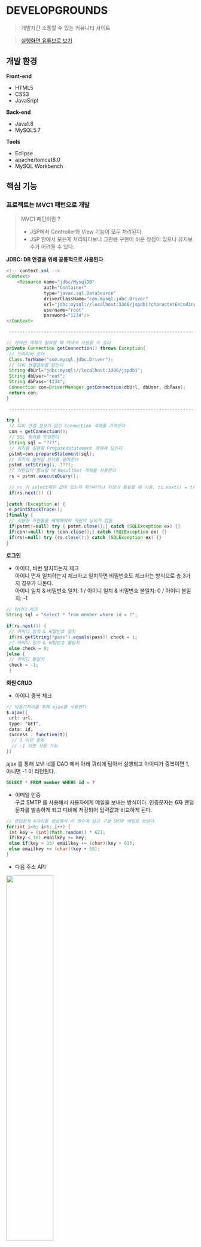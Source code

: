 # DEVELOPGROUNDS

> 개발자간 소통할 수 있는 커뮤니티 사이트

> [실행화면 유튜브로 보기](https://www.youtube.com/watch?v=3Z8ggiOaAOE)



## 개발 환경
**Front-end**
  * HTML5
  * CSS3
  * JavaSript
  
**Back-end**
  * Java1.8
  * MySQL5.7

**Tools**
  * Eclipse
  * apache/tomcat8.0
  * MySQL Workbench
 
 
## 핵심 기능 

### 프로젝트는 MVC1 패턴으로 개발  

> MVC1 패턴이란 ?   
> * JSP에서 Controller와 View 기능이 모두 처리된다.   
> * JSP 안에서 모든게 처리되다보니 그만큼 구현이 쉬운 장점이 있으나 유지보수가 어려울 수 있다.

**JDBC: DB 연결을 위해 공통적으로 사용된다**
``` java
<!-- context.xml -->
<Context>
	<Resource name="jdbc/MysqlDB"
	 		  auth="Container"
	 		  type="javax.sql.DataSource"
	 		  driverClassName="com.mysql.jdbc.Driver"
	 		  url="jdbc:mysql://localhost:3306/jspdb1?characterEncoding=utf8"
	 		  username="root"
	 		  password="1234"/>
</Context>

 ----------------------------------------------------------------------

// 커넥션 객체가 필요할 때 꺼내서 사용할 수 있다
private Connection getConnection() throws Exception{
 // 드라이버 로더
 Class.forName("com.mysql.jdbc.Driver");
 // 디비 연결정보를 담는다
 String dbUrl="jdbc:mysql://localhost:3306/jspdb1";
 String dbUser="root";
 String dbPass="1234";
 Connection con=DriverManager.getConnection(dbUrl, dbUser, dbPass);
 return con;
}

 ----------------------------------------------------------------------
 
try {	                        
 // 디비 연결 정보가 담긴 Connection 객체를 가져온다
 con = getConnection();
 // SQL 쿼리를 작성한다
 String sql = "???";
 // 쿼리를 실행할 Preparedstatement 객체에 담는다
 pstmt=con.prepareStatement(sql);
 // 쿼리에 들어갈 인자를 넣어준다
 pstmt.setString(1, ???);
 // 리턴값이 필요할 때 ResultSet 객체를 사용한다
 rs = pstmt.executeQuery();
			 
 // rs 가 select해온 값이 있는지 확인하거나 저장이 필요할 때 사용, rs.next() = true 행이 존재한다는 것
 if(rs.next()) {}
				
}catch (Exception e) {
 e.printStackTrace();
}finally {
 // 사용한 자원들을 해제해줘야 자원의 낭비가 없음
 if(pstmt!=null) try { pstmt.close();} catch (SQLException ex) {}
 if(con!=null) try {con.close();} catch (SQLException ex) {}
 if(rs!=null) try {rs.close();} catch (SQLException ex) {}
}		

```


**로그인**
* 아이디, 비번 일치하는지 체크  
아이디 먼저 일치하는지 체크하고 일치하면 비밀번호도 체크하는 방식으로 총 3가지 경우가 나온다.  
아이디 일치 & 비밀번호 일치: 1 / 아이디 일치 & 비밀번호 불일치: 0 / 아이디 불일치: -1
``` java
// 아이디 체크
String sql = "select * from member where id = ?";
				 
if(rs.next()) {
 // 아이디 일치 & 비밀번호 일치
 if(rs.getString("pass").equals(pass)) check = 1;
 // 아이디 일치 & 비밀번호 불일치
 else check = 0;
}else {
 // 아이디 불일치
 check = -1;
 }
```

**회원 CRUD**
 * 아이디 중복 체크
``` java
// 비동기처리를 위해 ajax를 사용한다
$.ajax({
 url: url,  
 type: 'GET',
 data: id, 
 success : function(t){ 	        	
  // 1 이면 중복
  // -1 이면 사용 가능
})
```
ajax 를 통해 보낸 id를 DAO 에서 아래 쿼리에 담아서 실행되고 아이디가 중복이면 1, 아니면 -1 이 리턴된다.
``` sql
SELECT * FROM member WHERE id = ?
```
* 이메일 인증  
구글 SMTP 를 사용해서 사용자에게 메일을 보내는 방식이다. 인증문자는 6자 랜덤문자를 발송하게 되고 디비에 저장되어 입력값과 비교하게 된다.
``` java
// 랜덤문자 6자리를 생성해서 키 변수에 담고 구글 SMTP 메일로 보낸다
for(int i=0; i<6; i++) {
 int key = (int)(Math.random() * 62);
 if(key < 10) emailkey += key;
 else if(key > 35) emailkey += (char)(key + 61);
 else emailkey += (char)(key + 55);
}
```
* 다음 주소 API
 <img src="https://user-images.githubusercontent.com/64389409/99147196-5fefe400-26c2-11eb-8e3c-0a37878b4051.PNG" width="50%" heigth="50%">

주소가 4칸..이다.. 디비 컬럼을 address 하나로 만들었는데 조합해서 넣어야할듯하다. 아니면 컬럼을 4개로 만들면? 편하겠지만 사양하겠다.
디비에서 꺼내올때는 .split('/') 으로 끊어서 각 필드에 넣어준다.
``` java
setAddress(postcode+" / "+address1+" / "+address2+" / "+address3);
getAddress().split(" / ");
```
* 그 외에 INSERT, SELECT, UPDATE, DELETE 쿼리문으로 CRUD 구현하였다.
``` sql
INSERT INTO member(id, pass, name, reg_date, email, address, phone, mobile) values(?, ?, ?, ?, ?, ?, ?, ?)
SELECT * from member WHERE id = ?
UPDATE member SET name = ?, email = ?, address = ?, phone = ?, mobile = ? WHERE id = ?
DELETE FROM member WHERE id = ?
```




**게시판 CRUD**

* 조회수 중복 방지  
게시글 화면에서 새로고침 시 계속적으로 조회수가 증가하는 현상을 방지하기 위함이다.
강의시간에 배운 쿠키를 복습하고자 사용해봤다. 
``` java
// 쿠키값을 가져온다.
Cookie cookies[]=request.getCookies();
// 쿠키값이 없으면
if(cookies==null){
 // "게시판성격" + "이름" + "글번호" 를 조합해서 게시판 글 별로 식별할 수 있는 쿠키값을 만든다? 			
 Cookie cookie = new Cookie("cook", "p"+name+num);
 // 24시간 뒤에 삭제된다. 그 전에 브라우저에서 쿠키삭제를 해도 삭제된다.
 cookie.setMaxAge(86400);
 response.addCookie(cookie);
				
}else {
 // 쿠키값이 있으면			
 int check = 0;
 // 키값으로 된 쿠키가 있는지 for 문을 돌린다.
 // 쿠키가 있다는건 이전에 게시글이 조회 했다는 뜻이다.
 for(int i=0;i<cookies.length;i++){				
  if(cookies[i].getValue().equals("p"+name+num)) check = 1;		
 }
 // 키값으로 된 쿠키가 없으면 처음 조회한다는 뜻이다.
 if(check==0) {
  // 키값으로 된 쿠키를 생성해줘서 다음에 접속할 때 조회수를 방지한다.
  Cookie cookie = new Cookie("cook", "p"+name+num);
  cookie.setMaxAge(86400);
  response.addCookie(cookie);
 }			
}

```
주석의 내용처럼 브라우저에서 쿠키를 삭제하고 조회수를 다시 증가시킬 수 있다.
구글링을 해보니 IP 로도 조회수 방지를 할수있는 듯 하다. 나중을 기약하자....

* 좋아요 기능
좋아요를 누르고 취소까지 가능하게 한다.
유저가 어느 게시글에 좋아요를 눌렀는지 확인할 수 있게 id와 글번호를 디비 컬럼에 저장하고 확인할 수 있게한다.

``` sql
좋아요를 누르면 id와 글번호로 이미 저장된 값이 있는지 확인한다
SELECT * FROM boardlike WHERE id = ? and board = ?

if) 값이 존재하면 이미 좋아요를 눌렀다는 뜻이고 행을 삭제하고 좋아요를 -1 한다.
 INSERT INTO boardlike(id, board) VALUES(?, ?)
 UPDATE board SET board_like = (board_like - 1) WHERE num = ?

else) 값이 존재하지 않으면 행을 추가하고 좋아요를 +1 한다.
 DELETE FROM boardlike WHERE id=? AND board=?
 UPDATE board SET board_like = (board_like + 1) WHERE num = ?

```
* 파일 업로드, 다운로드
학원에서 알려준 파일 업로드, 다운로드 로직이다. 
업로드는 어느정도 이해 되는데 다운로드는 아직 이해가 안된다....
``` java
// 업로드 처리
// 한글처리 필요
// 서버 안에 폴더 만들어서 파일을 넣고 파일 이름을 디비에 저장한다
// WebContent - WEB-INF - lib - cos.jar 넣기
// 설치파일을 객체생성 => 파일업로드, 정보를 저장
// MultipartRequest multi = new MultipartRequest
//			(request, 업로드할 폴더(물리적경로), 파일최대크기, 한글처리, 이름이 동일할때 파일이름바꾸기);
// 프로젝트 경로가 아닌 빌드되는 경로???
String uploadPath = request.getRealPath("/upload");
// 파일최대크기설정
int maxSize=5*1024*1024; // 5M
MultipartRequest multi = new MultipartRequest(request, uploadPath, maxSize, "utf-8", new DefaultFileRenamePolicy());
// 디비에 저장 되는  파일이름
String file = multi.getFilesystemName("file");

---------------------------------------------------------------------------------------------------------------------

// 다운로드 처리. 공부가 필요하다...

// file_name 파일이름 파라미터 가져오기
String fileName = request.getParameter( "file_name" );
// upload 폴더의 물리적인 경로 확인
String savePath = "upload";
ServletContext context = getServletContext();
String sDownloadPath = context.getRealPath(savePath);
String sFilePath = sDownloadPath + "\\" + fileName;
// upload 물리적 경로 // 파일이름 
		
byte b[] = new byte[4096];
// File 파일 객체 생성해서 파일정보 크기, 속성, 존재여부,.. 
File oFile = new File(sFilePath);
  
// 파일 입력받기
FileInputStream in = new FileInputStream(oFile);
// 파일 타입 확인
String sMimeType = getServletContext().getMimeType(sFilePath);
System.out.println("sMimeType>>>"+sMimeType );
// 파일 타입이 확인이 안되면 
// octet-stream은  8비트로 된 일련의 데이터를 뜻합니다. 지정되지 않은 파일 형식을 의미합니다.
 
if(sMimeType == null) sMimeType = "application/octet-stream";

response.setContentType(sMimeType);

// 브라우저별로 파일 한글처리
String userAgent = request.getHeader("User-Agent");
boolean ie = (userAgent.indexOf("MSIE") > -1)|| (userAgent.indexOf("Trident") > -1);
String sEncoding=null;
if(ie) {
 sEncoding = URLEncoder.encode(fileName, "utf-8").replaceAll("\\+", "%20");
 System.out.println(sEncoding);
}else{
 sEncoding = new String(fileName.getBytes("utf-8"),"8859_1");
 System.out.println(sEncoding);
}
   
// 한글 업로드 (이 부분이 한글 파일명이 깨지는 것을 방지해 줍니다.)
// String sEncoding = new String(fileName.getBytes("utf-8"),"8859_1");
// System.out.println(sEncoding);

// 서버 -> 클라이언트 설정 바꿈 => 파일첨부 다운
response.setHeader("Content-Disposition", "attachment; filename= " + sEncoding);
   
ServletOutputStream out2 = response.getOutputStream();
int numRead;
// 첨부파일을 입력받아서 파일다운 되게 설정변경 => 출력
// 바이트 배열b의 0번 부터 numRead번 까지 브라우저로 출력
while((numRead = in.read(b, 0, b.length)) != -1) {
 out2.write(b, 0, numRead);
}
out2.flush(); 
out2.close();
in.close();

out.clear();
out = pageContext.pushBody();
```

* 페이징 처리
페이징 처리를 위한 변수가 필요하다. 변수명이 헷갈릴 수 있다.  
한 화면에 보여줄 글 개수: pageSize / 현재 페이지 번호: currentPage / 시작 번호: startRow / 끝 번호: endRow / 전체 페이지 수: pageCount  
한 화면에 보여줄 페이지 개수: pageCount / 한 한 화면에 보여줄 시작페이지 번호: startPage / 한화면에 보여줄 끝페이지 번호 구하기: endPage
``` java
int pageSize = 10;
// currentPage는 파라미터(pageNum)로 계속 받으면서 유지시킨다. 없으면 1 이다
int currentPage = 1;
// 10개씩 잘라서 1페이지 시작하는 행번호 구하기
// pageNum(currentPage) 	   pageSize		 startRow 시작행번호 ~ endRow 끝행번호
//	1				10				1   ~  10
//	2				10				11  ~  20
//	3				10				21  ~  30
//	4				10				31  ~  40
int startRow = (currentPage-1)*pageSize+1;
int endRow = currentPage*pageSize;

// 전체 페이지수 구하기 전체 글 개수 50   :  한화면에 보여줄 글 개수 10 => 전체페이지수 5 + 나머지없으면 0 => 5
//				   59			        10 =>             5 +        있으면1 => 6
int pageCount = count/pageSize + (count % pageSize == 0 ? 0 : 1);
// 한화면에 보여줄 페이지 개수
int pageBlock=10;
// 한화면에 보여줄 시작페이지 번호 구하기
// 페이지번호 currentPage			pageBlock			시작페이지 번호 startPage
//	1~10					10		  =>			1
//	11~20					10		  =>			11
//	21~30					10		  =>			21
int startPage = (currentPage - 1) / pageBlock * pageBlock + 1;
// 한화면에 보여줄 끝페이지 번호 구하기
// startPage		pageBlock		endPage
//			1				10		=>	10
//			11				10		=>	20
//			21				10		=>	30
int endPage = startPage + pageBlock - 1;
//  endPage 10  <=  전체 페이지수 5페이지
// 끝 페이지가 전체 페이지보다 크면 같게 한다
if(endPage > pageCount){
 endPage = pageCount;
}

-----------------------------------------------------------------------------------------------
// View
if(startPage > pageBlock){
 // 이전
}
// 1~ 10  11~20   startPage  ~ endPage
for(int i=startPage;i<=endPage;i++){
  i 
}
if(endPage < pageCount){
 // 다음		
}


```




* 그 외에 INSERT, SELECT, UPDATE, DELETE 쿼리문으로 CRUD 구현하였다.

``` sql
INSERT INTO board(num, id, subject, content, readcount, date, board_like) values(?, ?, ?, ?, ?, ?, ?)
SELECT * FROM board ORDER BY num DESC LIMIT startRow, pageSize
UPDATE board SET subject=? , content=? WHERE num=?
DELETE FROM board WHERE num = ?
```

* ajax를 사용하여 댓글도 CRUD 구현하였다.  



**쪽지함**

이걸 구현하려고 잠도 못자고 코딩했는데 구현했을 때 뿌듯함이란.. :D    
디비 컬럼으로 제어한다는 발상을 하지 못해서 많이 해맸었다

받는 이와 보낸 이, _del 은 삭제를 위한 컬럼이고  _read 는 읽음처리를 위한 컬럼이다.  
철수와 영희의 액션에 의한 디비 컬럼 변화에 집중해서 봐보자  
시간이 지나고 봐도 다시 이해할 수 있으면 좋겠다 .... ㅋㅋㅋㅋ
  
철수가 영희한테 쪽지를 보낸다 -> INSERT 
  |num|send_id|receive_id|subject|content|date|send_del|receive_del|send_read|receive_read|
|------|---|---|------|---|---|------|---|---|------|
|1|철수|영희|안녕|안녕|2022|1|1|0|0|

영희가 받은 쪽지를 읽음 -> receive_read = 1 ( 철수도 보낸 쪽지를 읽으면? send_read = 1 )
  |num|send_id|receive_id|subject|content|date|send_del|receive_del|send_read|receive_read|
|------|---|---|------|---|---|------|---|---|------|
|1|철수|영희|안녕|안녕|2022|1|1|0|1|

영희가 받은 쪽지를 삭제 -> receive_del = 0 으로 하면 영희가 받은 쪽지를 가져올 때 reveive_del = 1 인 것만 가져오면 된다  
이러면 실제 디비에서 삭제된것은 아니지만 보이지 않기 때문에 삭제효과를 가져온다!  
( ※ 철수도 보낸 쪽지를 삭제한다면? send_del = 0 ->
둘 다 삭제했기 때문에 진짜 디비에서 삭제된다!! )

|num|send_id|receive_id|subject|content|date|send_del|receive_del|send_read|receive_read|
|------|---|---|------|---|---|------|---|---|------|
|1|철수|영희|안녕|안녕|2022|1|0|0|1|

내가 구현한 부분은 여기까지지만  _del 과 _read 를 조합해서 사용하면 보낸이가 메세지를 삭제할 때 받는 이가 읽지 않았으면 같이 삭제할수도 있을 것같다.

    
## 화면 캡처
<img src="https://user-images.githubusercontent.com/64389409/99144252-c0bdf300-26a7-11eb-8ea2-5ccf5e753aab.PNG" width="50%" heigth="50%"><img src="https://user-images.githubusercontent.com/64389409/99144330-3a55e100-26a8-11eb-8d9f-eaa5e857b83a.PNG" width="40%" heigth="40%"><img src="https://user-images.githubusercontent.com/64389409/99144333-3e81fe80-26a8-11eb-969e-fa88a6d0dd7e.PNG" width="50%" heigth="40%"><img src="https://user-images.githubusercontent.com/64389409/99144332-3cb83b00-26a8-11eb-99d7-17d4321edd75.PNG" width="40%" heigth="40%"><img src="https://user-images.githubusercontent.com/64389409/99144447-56a64d80-26a9-11eb-8033-f7d1b4e4dc25.PNG" width="60%" heigth="60%"><img src="https://user-images.githubusercontent.com/64389409/99144341-48a3fd00-26a8-11eb-992e-e97153a190b2.PNG" width="40%" heigth="40%"> 
  
  
         
